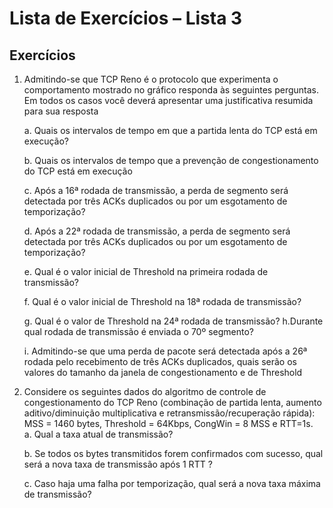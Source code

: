 # Lista de Exercícios – Lista 3

## Exercícios
 1. Admitindo-se  que  TCP  Reno  é  o  protocolo  que  experimenta  o  comportamento mostrado  no  gráfico responda  às  seguintes  perguntas.  Em  todos  os  casos  você  deverá apresentar uma justificativa resumida para sua resposta
    
    a. Quais os intervalos de tempo em que a partida lenta do TCP está em execução?
    
    b. Quais  os  intervalos  de  tempo  que  a  prevenção  de  congestionamento  do  TCP  está  em execução 
    
    c. Após a 16ª rodada de transmissão, a perda de segmento será detectada por três ACKs duplicados ou por um esgotamento de temporização? 
    
    d. Após a 22ª rodada de transmissão, a perda de segmento será detectada por três ACKs duplicados ou por um esgotamento de temporização?
    
    e. Qual é o valor inicial de Threshold na primeira rodada de transmissão? 
    
    f. Qual é o valor inicial de Threshold na 18ª rodada de transmissão?
    
    g. Qual é o valor de Threshold na 24ª rodada de transmissão? h.Durante qual rodada de transmissão é enviada o 70º segmento? 
    
    i. Admitindo-se que uma perda de pacote será detectada após a 26ª rodada pelo recebimento de três ACKs duplicados, quais serão os valores do tamanho da janela de congestionamento e de Threshold

  2. Considere os seguintes dados do algoritmo de controle de congestionamento do TCP Reno (combinação de partida lenta, aumento aditivo/diminuição multiplicativa e retransmissão/recuperação rápida): MSS = 1460 bytes,  Threshold = 64Kbps,  CongWin = 8 MSS  e RTT=1s.    
     a. Qual a taxa atual de transmissão? 

     b. Se todos os bytes transmitidos forem confirmados com sucesso, qual será a nova taxa de transmissão após 1 RTT ?

     c. Caso haja uma falha por temporização, qual será a nova taxa máxima de transmissão? 
   